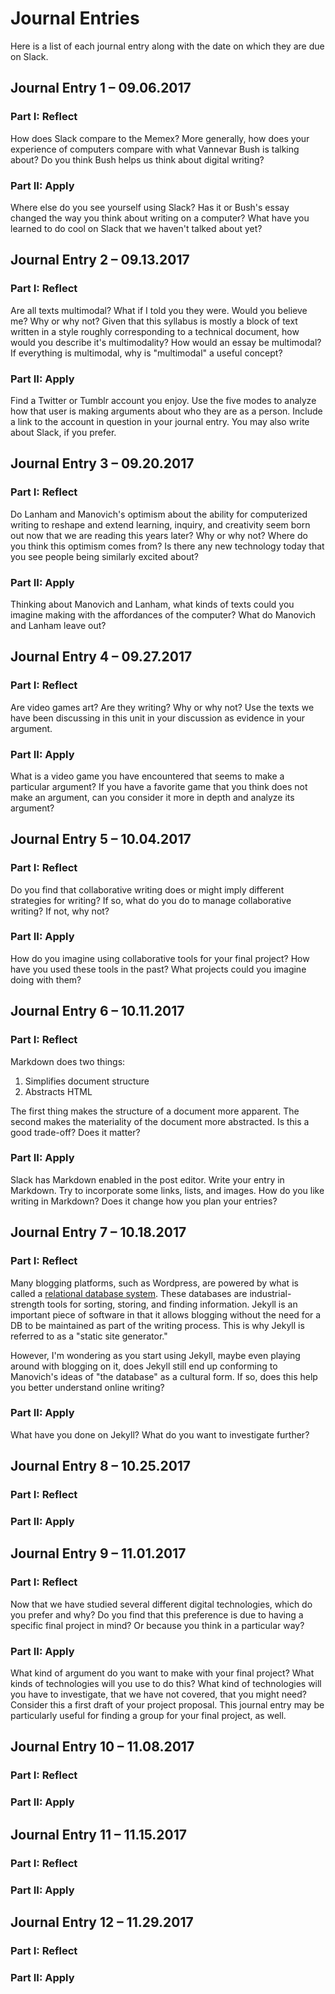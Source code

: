 # Journal Entries

Here is a list of each journal entry along with the date on which they are due on Slack.

## Journal Entry 1 – 09.06.2017

### Part I: Reflect

How does Slack compare to the Memex? More generally, how does your experience of computers compare with what Vannevar Bush is talking about? Do you think Bush helps us think about digital writing?

### Part II: Apply

Where else do you see yourself using Slack? Has it or Bush's essay changed the way you think about writing on a computer? What have you learned to do cool on Slack that we haven't talked about yet?

## Journal Entry 2 – 09.13.2017

### Part I: Reflect

Are all texts multimodal? What if I told you they were. Would you believe me? Why or why not? Given that this syllabus is mostly a block of text written in a style roughly corresponding to a technical document, how would you describe it's multimodality? How would an essay be multimodal? If everything is multimodal, why is "multimodal" a useful concept?

### Part II: Apply

Find a Twitter or Tumblr account you enjoy. Use the five modes to analyze how that user is making arguments about who they are as a person. Include a link to the account in question in your journal entry. You may also write about Slack, if you prefer.

## Journal Entry 3 – 09.20.2017

### Part I: Reflect

Do Lanham and Manovich's optimism about the ability for computerized writing to reshape and extend learning, inquiry, and creativity seem born out now that we are reading this years later? Why or why not? Where do you think this optimism comes from? Is there any new technology today that you see people being similarly excited about?

### Part II: Apply

Thinking about Manovich and Lanham, what kinds of texts could you imagine making with the affordances of the computer? What do Manovich and Lanham leave out?

## Journal Entry 4 – 09.27.2017

### Part I: Reflect

Are video games art? Are they writing? Why or why not? Use the texts we have been discussing in this unit in your discussion as evidence in your argument.

### Part II: Apply

What is a video game you have encountered that seems to make a particular argument? If you have a favorite game that you think does not make an argument, can you consider it more in depth and analyze its argument?

## Journal Entry 5 – 10.04.2017

### Part I: Reflect

Do you find that collaborative writing does or might imply different strategies for writing? If so, what do you do to manage collaborative writing? If not, why not?

### Part II: Apply

How do you imagine using collaborative tools for your final project? How have you used these tools in the past? What projects could you imagine doing with them?

## Journal Entry 6 – 10.11.2017

### Part I: Reflect

Markdown does two things:

1. Simplifies document structure
1. Abstracts HTML

The first thing makes the structure of a document more apparent. The second makes the materiality of the document more abstracted. Is this a good trade-off? Does it matter?

### Part II: Apply

Slack has Markdown enabled in the post editor. Write your entry in Markdown. Try to incorporate some links, lists, and images. How do you like writing in Markdown? Does it change how you plan your entries?

## Journal Entry 7 – 10.18.2017

### Part I: Reflect

Many blogging platforms, such as Wordpress, are powered by what is called a [relational database system](https://en.wikipedia.org/wiki/Relational_database). These databases are industrial-strength tools for sorting, storing, and finding information. Jekyll is an important piece of software in that it allows blogging without the need for a DB to be maintained as part of the writing process. This is why Jekyll is referred to as a "static site generator."

However, I'm wondering as you start using Jekyll, maybe even playing around with blogging on it, does Jekyll still end up conforming to Manovich's ideas of "the database" as a cultural form. If so, does this help you better understand online writing?

### Part II: Apply

What have you done on Jekyll? What do you want to investigate further?

## Journal Entry 8 – 10.25.2017

### Part I: Reflect

### Part II: Apply

## Journal Entry 9 – 11.01.2017

### Part I: Reflect

Now that we have studied several different digital technologies, which do you prefer and why? Do you find that this preference is due to having a specific final project in mind? Or because you think in a particular way?

### Part II: Apply

What kind of argument do you want to make with your final project? What kinds of technologies will you use to do this? What kind of technologies will you have to investigate, that we have not covered, that you might need? Consider this a first draft of your project proposal. This journal entry may be particularly useful for finding a group for your final project, as well.

## Journal Entry 10 – 11.08.2017

### Part I: Reflect

### Part II: Apply

## Journal Entry 11 – 11.15.2017

### Part I: Reflect

### Part II: Apply

## Journal Entry 12 – 11.29.2017

### Part I: Reflect

### Part II: Apply
